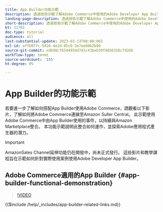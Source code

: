 ```yaml
---
title: App Builder功能示範
description: 透過技術示範了解Adobe Commerce中使用的Adobe Developer App Builder
landing-page-description: 透過技術示範了解Adobe Commerce中使用的Adobe Developer App Builder
short-description: 透過技術示範了解Adobe Commerce中使用的Adobe Developer App Builder
kt: 11762
doc-type: tutorial
audience: all
last-substantial-update: 2023-03-13T00:00:00Z
exl-id: affb077c-5426-4e2d-85c0-3e7ae60b2b99
source-git-commit: edb98cf6544954d741c43beb39f4056326c7d26b
workflow-type: tm+mt
source-wordcount: '155'
ht-degree: 0%

---
```


# App Builder的功能示範

若要進一步了解如何搭配App Builder使用Adobe Commerce，請觀看以下影片，了解如何將Adobe Commerce連線至Amazon Suller Central。 此示範使用Adobe Commerce中由App Builder使用的事件，以持續與Amazon Marketplace整合。 本功能示範說明此整合如何運作，並探索Adobe應用程式產生器的潛力。

>[!IMPORTANT]
>
>AmazonSales Channel延伸功能仍在開發中，尚未正式發行。  這些影片和教學課程旨在示範如何針對實際使用案例使用Adobe Developer App Builder。

## Adobe Commerce適用的App Builder {#app-builder-functional-demonstration}

>[!VIDEO](https://video.tv.adobe.com/v/3413502?quality=12&learn=on)

{{$include /help/_includes/app-builder-related-links.md}}
